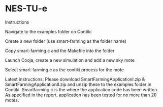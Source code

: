 # NES-TU-e
Instructions

Navigate to the examples folder on Contiki

Create a new folder (use smart-farming as the folder name)

Copy smart-farming.c and the Makefile into the folder

Launch Cooja, create a new simulation and add a new sky mote

Select smart-farming.c as the contiki process for the mote

Latest instructions:
Please download SmartFarmingApplicationI.zip & SmartFarmingApplicationII.zip and unzip these to the examples folder in Contiki. Smartfarming.c is the where the application code has been written. As specified in the report, application has been tested for no more than 20 motes.
